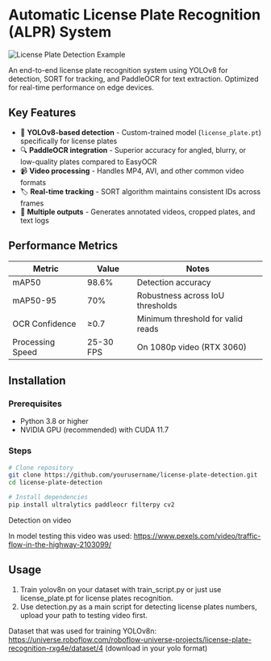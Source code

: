 # Automatic License Plate Recognition (ALPR) System

![License Plate Detection Example](assets/demo.gif) <!-- Add a demo gif/screenshot here -->

An end-to-end license plate recognition system using YOLOv8 for detection, SORT for tracking, and PaddleOCR for text extraction. Optimized for real-time performance on edge devices.

## Key Features

- 🚗 **YOLOv8-based detection** - Custom-trained model (`license_plate.pt`) specifically for license plates
- 🔍 **PaddleOCR integration** - Superior accuracy for angled, blurry, or low-quality plates compared to EasyOCR
- 📹 **Video processing** - Handles MP4, AVI, and other common video formats
- 🏷️ **Real-time tracking** - SORT algorithm maintains consistent IDs across frames
- 📁 **Multiple outputs** - Generates annotated videos, cropped plates, and text logs

## Performance Metrics

| Metric            | Value   | Notes                          |
|-------------------|---------|--------------------------------|
| mAP50             | 98.6%   | Detection accuracy             |
| mAP50-95          | 70%     | Robustness across IoU thresholds|
| OCR Confidence    | ≥0.7    | Minimum threshold for valid reads |
| Processing Speed  | 25-30 FPS | On 1080p video (RTX 3060)     |

## Installation

### Prerequisites
- Python 3.8 or higher
- NVIDIA GPU (recommended) with CUDA 11.7

### Steps
```bash
# Clone repository
git clone https://github.com/yourusername/license-plate-detection.git
cd license-plate-detection
```

```bash
# Install dependencies
pip install ultralytics paddleocr filterpy cv2
```

Detection on video

In model testing this video was used:
https://www.pexels.com/video/traffic-flow-in-the-highway-2103099/

## Usage

1. Train yolov8n on your dataset with train_script.py or just use license_plate.pt for license plates recognition.
2. Use detection.py as a main script for detecting license plates numbers, upload your path to testing video first.

Dataset that was used for training YOLOv8n:
https://universe.roboflow.com/roboflow-universe-projects/license-plate-recognition-rxg4e/dataset/4 (download in your yolo format)



